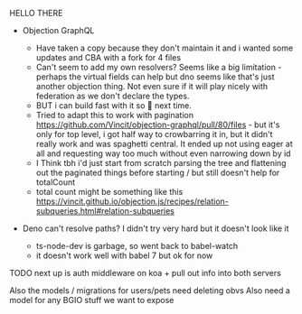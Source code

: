 
HELLO THERE


* Objection GraphQL
  * Have taken a copy because they don't maintain it and i wanted some updates and CBA with a fork for 4 files
  * Can't seem to add my own resolvers? Seems like a big limitation - perhaps the virtual fields can help but dno seems like that's just another objection thing. Not even sure if it will play nicely with federation as we don't declare the types.
  * BUT i can build fast with it so :shrug: next time.
  * Tried to adapt this to work with pagination https://github.com/Vincit/objection-graphql/pull/80/files - but it's only for top level, i got half way to crowbarring it in, but it didn't really work and was spaghetti central. It ended up not using eager at all and requesting way too much without even narrowing down by id
  * I Think tbh i'd just start from scratch parsing the tree and flattening out the paginated things before starting / but still doesn't help for totalCount
  * total count might be something like this https://vincit.github.io/objection.js/recipes/relation-subqueries.html#relation-subqueries

* Deno can't resolve paths? I didn't try very hard but it doesn't look like it
  * ts-node-dev is garbage, so went back to babel-watch
  * it doesn't work well with babel 7 but ok for now


TODO next up is auth middleware on koa + pull out info into both servers

Also the models / migrations for users/pets need deleting obvs
Also need a model for any BGIO stuff we want to expose
